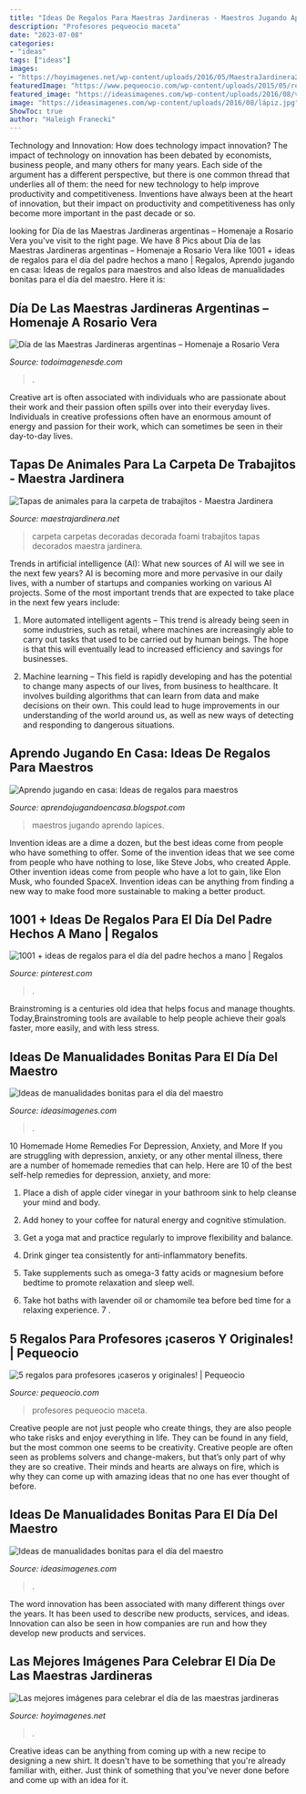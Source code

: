 ```yaml
---
title: "Ideas De Regalos Para Maestras Jardineras - Maestros Jugando Aprendo Lapices"
description: "Profesores pequeocio maceta"
date: "2023-07-08"
categories:
- "ideas"
tags: ["ideas"]
images:
- "https://hoyimagenes.net/wp-content/uploads/2016/05/MaestraJardinera22.jpg"
featuredImage: "https://www.pequeocio.com/wp-content/uploads/2015/05/regalos-profesores-2.jpg"
featured_image: "https://ideasimagenes.com/wp-content/uploads/2016/08/v7qq35.jpg"
image: "https://ideasimagenes.com/wp-content/uploads/2016/08/lápiz.jpg"
ShowToc: true
author: "Haleigh Franecki"
---
```



Technology and Innovation: How does technology impact innovation?
The impact of technology on innovation has been debated by economists, business people, and many others for many years. Each side of the argument has a different perspective, but there is one common thread that underlies all of them: the need for new technology to help improve productivity and competitiveness. Inventions have always been at the heart of innovation, but their impact on productivity and competitiveness has only become more important in the past decade or so.

	

		
looking for Día de las Maestras Jardineras argentinas – Homenaje a Rosario Vera you've visit to the right page. We have 8 Pics about Día de las Maestras Jardineras argentinas – Homenaje a Rosario Vera like 1001 + ideas de regalos para el día del padre hechos a mano | Regalos, Aprendo jugando en casa: Ideas de regalos para maestros and also Ideas de manualidades bonitas para el día del maestro. Here it is:
		
    
## Día De Las Maestras Jardineras Argentinas – Homenaje A Rosario Vera

<img loading=lazy src="https://todoimagenesde.com/wp-content/uploads/2016/05/maestrajardinera.jpg9_.jpg" onerror="this.onerror=null;this.src='https://tse2.mm.bing.net/th?id=OIP.dhTNO08sqGoMXahyAoAsHQHaHh&amp;pid=15.1';" alt="Día de las Maestras Jardineras argentinas – Homenaje a Rosario Vera">

_Source: todoimagenesde.com_

>. 

	

Creative art is often associated with individuals who are passionate about their work and their passion often spills over into their everyday lives. Individuals in creative professions often have an enormous amount of energy and passion for their work, which can sometimes be seen in their day-to-day lives.

    
## Tapas De Animales Para La Carpeta De Trabajitos - Maestra Jardinera

<img loading=lazy src="http://maestrajardinera.net/wp-content/uploads/2016/11/Tapas-de-animales-para-la-carpeta-de-trabajitos-13.jpg" onerror="this.onerror=null;this.src='https://tse3.mm.bing.net/th?id=OIP.MX1bGV9nEadvQxAuXJomDQHaLI&amp;pid=15.1';" alt="Tapas de animales para la carpeta de trabajitos - Maestra Jardinera">

_Source: maestrajardinera.net_

>carpeta carpetas decoradas decorada foami trabajitos tapas decorados maestra jardinera. 

	

Trends in artificial intelligence (AI): What new sources of AI will we see in the next few years?
AI is becoming more and more pervasive in our daily lives, with a number of startups and companies working on various AI projects. Some of the most important trends that are expected to take place in the next few years include:
1. More automated intelligent agents – This trend is already being seen in some industries, such as retail, where machines are increasingly able to carry out tasks that used to be carried out by human beings. The hope is that this will eventually lead to increased efficiency and savings for businesses.

2. Machine learning – This field is rapidly developing and has the potential to change many aspects of our lives, from business to healthcare. It involves building algorithms that can learn from data and make decisions on their own. This could lead to huge improvements in our understanding of the world around us, as well as new ways of detecting and responding to dangerous situations.

    
## Aprendo Jugando En Casa: Ideas De Regalos Para Maestros

<img loading=lazy src="http://1.bp.blogspot.com/-BVastoypRII/ULub8b0_CHI/AAAAAAAAEMI/4c8dGUeB3cE/s1600/Teacher-Appreciation-12.jpg" onerror="this.onerror=null;this.src='https://tse1.mm.bing.net/th?id=OIP.BqL4uVjNUlHg5KaX7TV9RQHaLG&amp;pid=15.1';" alt="Aprendo jugando en casa: Ideas de regalos para maestros">

_Source: aprendojugandoencasa.blogspot.com_

>maestros jugando aprendo lapices. 

	

Invention ideas are a dime a dozen, but the best ideas come from people who have something to offer. Some of the invention ideas that we see come from people who have nothing to lose, like Steve Jobs, who created Apple. Other invention ideas come from people who have a lot to gain, like Elon Musk, who founded SpaceX. Invention ideas can be anything from finding a new way to make food more sustainable to making a better product.

    
## 1001 + Ideas De Regalos Para El Día Del Padre Hechos A Mano | Regalos

<img loading=lazy src="https://i.pinimg.com/736x/d0/2b/49/d02b49dcf28854ab27db50d446a33e17.jpg" onerror="this.onerror=null;this.src='https://tse4.mm.bing.net/th?id=OIP.g1kRD6bs5u-R1y-uW6cQ0gHaE5&amp;pid=15.1';" alt="1001 + ideas de regalos para el día del padre hechos a mano | Regalos">

_Source: pinterest.com_

>. 

	

Brainstroming is a centuries old idea that helps focus and manage thoughts. Today,Brainstroming tools are available to help people achieve their goals faster, more easily, and with less stress.

    
## Ideas De Manualidades Bonitas Para El Día Del Maestro

<img loading=lazy src="https://ideasimagenes.com/wp-content/uploads/2016/08/lápiz.jpg" onerror="this.onerror=null;this.src='https://tse2.mm.bing.net/th?id=OIP.PYjLyJ9P91Xu-FEvJS8OSQHaHH&amp;pid=15.1';" alt="Ideas de manualidades bonitas para el día del maestro">

_Source: ideasimagenes.com_

>. 

	

10 Homemade Home Remedies For Depression, Anxiety, and More
If you are struggling with depression, anxiety, or any other mental illness, there are a number of homemade remedies that can help. Here are 10 of the best self-help remedies for depression, anxiety, and more:
1. Place a dish of apple cider vinegar in your bathroom sink to help cleanse your mind and body.

2. Add honey to your coffee for natural energy and cognitive stimulation.

3. Get a yoga mat and practice regularly to improve flexibility and balance.

4. Drink ginger tea consistently for anti-inflammatory benefits.

5. Take supplements such as omega-3 fatty acids or magnesium before bedtime to promote relaxation and sleep well.

6. Take hot baths with lavender oil or chamomile tea before bed time for a relaxing experience.      7 .

    
## 5 Regalos Para Profesores ¡caseros Y Originales! | Pequeocio

<img loading=lazy src="https://www.pequeocio.com/wp-content/uploads/2015/05/regalos-profesores-2.jpg" onerror="this.onerror=null;this.src='https://tse4.mm.bing.net/th?id=OIP.qa2yBsArcOEscx_zwYfyUgHaKL&amp;pid=15.1';" alt="5 regalos para profesores ¡caseros y originales! | Pequeocio">

_Source: pequeocio.com_

>profesores pequeocio maceta. 

	

Creative people are not just people who create things, they are also people who take risks and enjoy everything in life. They can be found in any field, but the most common one seems to be creativity. Creative people are often seen as problems solvers and change-makers, but that’s only part of why they are so creative. Their minds and hearts are always on fire, which is why they can come up with amazing ideas that no one has ever thought of before.

    
## Ideas De Manualidades Bonitas Para El Día Del Maestro

<img loading=lazy src="https://ideasimagenes.com/wp-content/uploads/2016/08/v7qq35.jpg" onerror="this.onerror=null;this.src='https://tse3.mm.bing.net/th?id=OIP.DxzYtXAZuK8wndQq99m1NQHaFj&amp;pid=15.1';" alt="Ideas de manualidades bonitas para el día del maestro">

_Source: ideasimagenes.com_

>. 

	

The word innovation has been associated with many different things over the years. It has been used to describe new products, services, and ideas. Innovation can also be seen in how companies are run and how they develop new products and services.

    
## Las Mejores Imágenes Para Celebrar El Día De Las Maestras Jardineras

<img loading=lazy src="https://hoyimagenes.net/wp-content/uploads/2016/05/MaestraJardinera22.jpg" onerror="this.onerror=null;this.src='https://tse3.mm.bing.net/th?id=OIP.p1pGuqQQUSiPJ-bHlI43zwHaFj&amp;pid=15.1';" alt="Las mejores imágenes para celebrar el día de las maestras jardineras">

_Source: hoyimagenes.net_

>. 

	

Creative ideas can be anything from coming up with a new recipe to designing a new shirt. It doesn't have to be something that you're already familiar with, either. Just think of something that you've never done before and come up with an idea for it.

